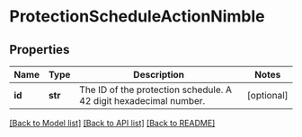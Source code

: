 # ProtectionScheduleActionNimble

## Properties
Name | Type | Description | Notes
------------ | ------------- | ------------- | -------------
**id** | **str** | The ID of the protection schedule. A 42 digit hexadecimal number. | [optional] 

[[Back to Model list]](../README.md#documentation-for-models) [[Back to API list]](../README.md#documentation-for-api-endpoints) [[Back to README]](../README.md)


